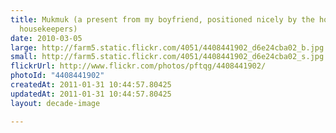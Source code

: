 ```yaml
---
title: Mukmuk (a present from my boyfriend, positioned nicely by the hotel
  housekeepers)
date: 2010-03-05
large: http://farm5.static.flickr.com/4051/4408441902_d6e24cba02_b.jpg
small: http://farm5.static.flickr.com/4051/4408441902_d6e24cba02_s.jpg
flickrUrl: http://www.flickr.com/photos/pftqg/4408441902/
photoId: "4408441902"
createdAt: 2011-01-31 10:44:57.80425
updatedAt: 2011-01-31 10:44:57.80425
layout: decade-image

---
```


